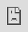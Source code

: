 ```yaml
---
layout: default
title: Rovaan
nav_order: 4
has_children: true
---
```

![Image]({{ site.baseurl }}/assets/rovaan/logo.png)

A new Hardcore Wabbajack list featureing 1900+ mods with new gameplay features and Survival mode, Immersion, Improved Souls-like combat with MCO. Hard enemies and Bosses, and a graphics package on top using Biggie Boss's NGVO visual list. A EnaiRim\SimonRim mix with a de-leveled world and over 35+ new quests, such as The Forgotten City, Project AHO, Bruma, Wyrmstooth, and more! Over 30 new weapons and 100+ New Armor, All will be distributed all across the world, in chests, on enemies, and more!l While trying to maintain that magic feeling the Skyrim gave us when we first played it. 

Come, To Skyrim, Rovaan.

<div class="youtube-container">
  <iframe style="position: absolute; top: 0; left: 0; width: 100%; height: 100%;" 
    src="https://www.youtube.com/embed/UUa9gBArT2Q?si=1ycyKYw9m1DZa0On" 
    title="YouTube video player" 
    frameborder="0" 
    allow="accelerometer; autoplay; clipboard-write; encrypted-media; gyroscope; picture-in-picture; web-share" 
    referrerpolicy="strict-origin-when-cross-origin" 
    allowfullscreen>
  </iframe>
</div>

